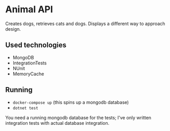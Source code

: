 # Animal API

Creates dogs, retrieves cats and dogs. Displays a different way to approach design.

## Used technologies

- MongoDB
- IntegrationTests
- NUnit
- MemoryCache

## Running

- `docker-compose up` (this spins up a mongodb database)
- `dotnet test`

You need a running mongodb database for the tests; I've only written integration tests with actual database integration.
